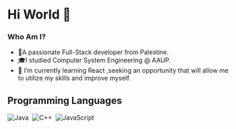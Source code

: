 # Hi World 👋

<!--
**RoaaBaniOdeh/RoaaBaniOdeh** is a ✨ _special_ ✨ repository because its `README.md` (this file) appears on your GitHub profile.

Here are some ideas to get you started:
- 💫A passionate Full-Stack developer from Palestine.
- 🎓I studied Computer System Engineering AAUP. 
- 🌱 I’m currently learning React.











### &nbsp;Database
![MySQL](https://img.shields.io/badge/-MySQL-05122A?style=flat&logo=mysql&logoColor=4479A1)

## Backend as a Service(BaaS)

![MongoDB](https://img.shields.io/badge/-MongoDB-47A248?style=flat-square&logo=mongodb&logoColor=white)
-->



### Who Am I?
- 💫A passionate Full-Stack developer from Palestine.
- 🎓I studied Computer System Engineering @ AAUP. 
- 🌱 I’m currently learning React ,seeking an opportunity  that will allow me to utilize my skills and improve myself.


## Programming Languages
![Java](https://img.shields.io/badge/-Java-05122A?style=flat&logo=Java&logoColor=FFA518)&nbsp;
![C++](https://img.shields.io/badge/-C++-05122A?style=flat&logo=C%2B%2B&logoColor=00599C)&nbsp;
![JavaScript](https://img.shields.io/badge/-JavaScript-05122A?style=flat&logo=javascript)&nbsp;
